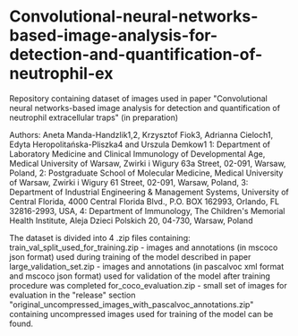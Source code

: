 # Convolutional-neural-networks-based-image-analysis-for-detection-and-quantification-of-neutrophil-ex
Repository containing dataset of images used in paper "Convolutional neural networks-based image analysis for detection and quantification of neutrophil extracellular traps" (in preparation)

Authors:
Aneta Manda-Handzlik1,2, Krzysztof Fiok3, Adrianna Cieloch1, Edyta Heropolitańska-Pliszka4 and Urszula Demkow1
1: Department of Laboratory Medicine and Clinical Immunology of Developmental Age, Medical University of Warsaw, Zwirki i Wigury 63a Street, 02-091, Warsaw, Poland,
2: Postgraduate School of Molecular Medicine, Medical University of Warsaw, Zwirki i Wigury 61 Street, 02-091, Warsaw, Poland, 3: Department of Industrial Engineering & Management Systems, University of Central Florida, 4000 Central Florida Blvd., P.O. BOX 162993, Orlando, FL 32816-2993, USA,
4: Department of Immunology, The Children's Memorial Health Institute, Aleja Dzieci Polskich 20, 04-730, Warsaw, Poland

The dataset is divided into 4 .zip files containing:
train_val_split_used_for_training.zip - images and annotations (in mscoco json format) used during training of the model described in paper
large_validation_set.zip - images and annotations (in pascalvoc xml format and mscoco json format) used for validation of the model after training procedure was completed
for_coco_evaluation.zip - small set of images for evaluation
in the "release" section "original_uncompressed_images_with_pascalvoc_annotations.zip" containing uncompressed images used for training of the model can be found.
